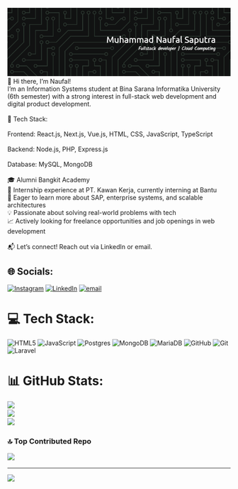 ![Nopal](./img/header.png)
👋 Hi there, I’m Naufal!<br>I’m an Information Systems student at Bina Sarana Informatika University (6th semester) with a strong interest in full-stack web development and digital product development.<br><br>🔧 Tech Stack:<br><br>Frontend: React.js, Next.js, Vue.js, HTML, CSS, JavaScript, TypeScript<br><br>Backend: Node.js, PHP, Express.js<br><br>Database: MySQL, MongoDB<br><br>🎓 Alumni Bangkit Academy<br>💼 Internship experience at PT. Kawan Kerja, currently interning at Bantu<br>🌱 Eager to learn more about SAP, enterprise systems, and scalable architectures<br>💡 Passionate about solving real-world problems with tech<br>📈 Actively looking for freelance opportunities and job openings in web development<br><br>📬 Let’s connect! Reach out via LinkedIn or email.

## 🌐 Socials:
[![Instagram](https://img.shields.io/badge/Instagram-%23E4405F.svg?logo=Instagram&logoColor=white)](https://instagram.com/n0pal_06) [![LinkedIn](https://img.shields.io/badge/LinkedIn-%230077B5.svg?logo=linkedin&logoColor=white)](https://www.linkedin.com/in/muhammadnaufalsaputra/) [![email](https://img.shields.io/badge/Email-D14836?logo=gmail&logoColor=white)](mailto:muhammadnaufalsaputra06@gmail.com) 

# 💻 Tech Stack:
![HTML5](https://img.shields.io/badge/html5-%23E34F26.svg?style=plastic&logo=html5&logoColor=white) ![JavaScript](https://img.shields.io/badge/javascript-%23323330.svg?style=plastic&logo=javascript&logoColor=%23F7DF1E) ![Postgres](https://img.shields.io/badge/postgres-%23316192.svg?style=plastic&logo=postgresql&logoColor=white) ![MongoDB](https://img.shields.io/badge/MongoDB-%234ea94b.svg?style=plastic&logo=mongodb&logoColor=white) ![MariaDB](https://img.shields.io/badge/MariaDB-003545?style=plastic&logo=mariadb&logoColor=white) ![GitHub](https://img.shields.io/badge/github-%23121011.svg?style=plastic&logo=github&logoColor=white) ![Git](https://img.shields.io/badge/git-%23F05033.svg?style=plastic&logo=git&logoColor=white) ![Laravel](https://img.shields.io/badge/laravel-%23FF2D20.svg?style=plastic&logo=laravel&logoColor=white)
# 📊 GitHub Stats:
![](https://github-readme-stats.vercel.app/api?username=Nopalss&theme=tokyonight&hide_border=false&include_all_commits=true&count_private=true)<br/>
![](https://nirzak-streak-stats.vercel.app/?user=Nopalss&theme=tokyonight&hide_border=false)<br/>
![](https://github-readme-stats.vercel.app/api/top-langs/?username=Nopalss&theme=tokyonight&hide_border=false&include_all_commits=true&count_private=true&layout=compact)

### 🔝 Top Contributed Repo
![](https://github-contributor-stats.vercel.app/api?username=Nopalss&limit=5&theme=dark&combine_all_yearly_contributions=true)

---
[![](https://visitcount.itsvg.in/api?id=Nopalss&icon=0&color=0)](https://visitcount.itsvg.in)

<!-- Proudly created with GPRM ( https://gprm.itsvg.in ) -->

